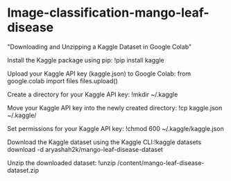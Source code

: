 # Image-classification-mango-leaf-disease
"Downloading and Unzipping a Kaggle Dataset in Google Colab"

Install the Kaggle package using pip: !pip install kaggle

Upload your Kaggle API key (kaggle.json) to Google Colab: from google.colab import files files.upload()

Create a directory for your Kaggle API key: !mkdir ~/.kaggle

Move your Kaggle API key into the newly created directory: !cp kaggle.json ~/.kaggle/

Set permissions for your Kaggle API key: !chmod 600 ~/.kaggle/kaggle.json

Download the Kaggle dataset using the Kaggle CLI:!kaggle datasets download -d aryashah2k/mango-leaf-disease-dataset

Unzip the downloaded dataset: !unzip /content/mango-leaf-disease-dataset.zip
